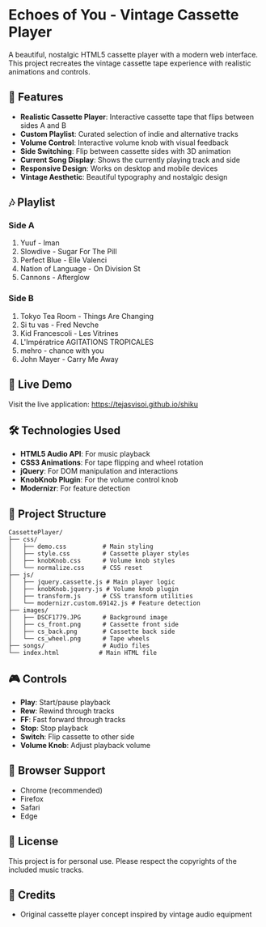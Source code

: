 # Echoes of You - Vintage Cassette Player

A beautiful, nostalgic HTML5 cassette player with a modern web interface. This project recreates the vintage cassette tape experience with realistic animations and controls.

## 🎵 Features

- **Realistic Cassette Player**: Interactive cassette tape that flips between sides A and B
- **Custom Playlist**: Curated selection of indie and alternative tracks
- **Volume Control**: Interactive volume knob with visual feedback
- **Side Switching**: Flip between cassette sides with 3D animation
- **Current Song Display**: Shows the currently playing track and side
- **Responsive Design**: Works on desktop and mobile devices
- **Vintage Aesthetic**: Beautiful typography and nostalgic design

## 🎶 Playlist

### Side A
1. Yuuf - Iman
2. Slowdive - Sugar For The Pill
3. Perfect Blue - Elle Valenci
4. Nation of Language - On Division St
5. Cannons - Afterglow

### Side B
1. Tokyo Tea Room - Things Are Changing
2. Si tu vas - Fred Nevche
3. Kid Francescoli - Les Vitrines
4. L'Impératrice AGITATIONS TROPICALES
5. mehro - chance with you
6. John Mayer - Carry Me Away

## 🚀 Live Demo

Visit the live application: https://tejasvisoi.github.io/shiku

## 🛠️ Technologies Used

- **HTML5 Audio API**: For music playback
- **CSS3 Animations**: For tape flipping and wheel rotation
- **jQuery**: For DOM manipulation and interactions
- **KnobKnob Plugin**: For the volume control knob
- **Modernizr**: For feature detection

## 📁 Project Structure

```
CassettePlayer/
├── css/
│   ├── demo.css          # Main styling
│   ├── style.css         # Cassette player styles
│   ├── knobKnob.css      # Volume knob styles
│   └── normalize.css     # CSS reset
├── js/
│   ├── jquery.cassette.js # Main player logic
│   ├── knobKnob.jquery.js # Volume knob plugin
│   ├── transform.js      # CSS transform utilities
│   └── modernizr.custom.69142.js # Feature detection
├── images/
│   ├── DSCF1779.JPG      # Background image
│   ├── cs_front.png      # Cassette front side
│   ├── cs_back.png       # Cassette back side
│   └── cs_wheel.png      # Tape wheels
├── songs/                # Audio files
└── index.html           # Main HTML file
```

## 🎮 Controls

- **Play**: Start/pause playback
- **Rew**: Rewind through tracks
- **FF**: Fast forward through tracks
- **Stop**: Stop playback
- **Switch**: Flip cassette to other side
- **Volume Knob**: Adjust playback volume


## 📱 Browser Support

- Chrome (recommended)
- Firefox
- Safari
- Edge

## 📄 License

This project is for personal use. Please respect the copyrights of the included music tracks.

## 🙏 Credits

- Original cassette player concept inspired by vintage audio equipment
